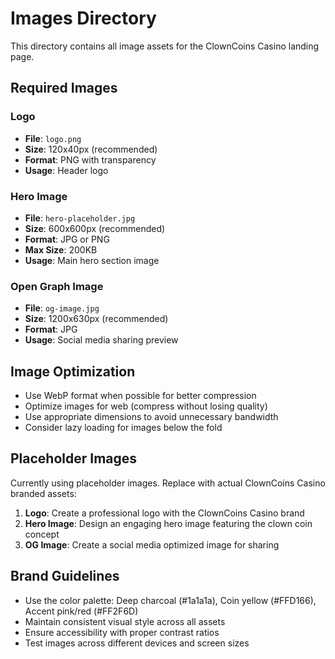 # Images Directory

This directory contains all image assets for the ClownCoins Casino landing page.

## Required Images

### Logo
- **File**: `logo.png`
- **Size**: 120x40px (recommended)
- **Format**: PNG with transparency
- **Usage**: Header logo

### Hero Image
- **File**: `hero-placeholder.jpg`
- **Size**: 600x600px (recommended)
- **Format**: JPG or PNG
- **Max Size**: 200KB
- **Usage**: Main hero section image

### Open Graph Image
- **File**: `og-image.jpg`
- **Size**: 1200x630px (recommended)
- **Format**: JPG
- **Usage**: Social media sharing preview

## Image Optimization

- Use WebP format when possible for better compression
- Optimize images for web (compress without losing quality)
- Use appropriate dimensions to avoid unnecessary bandwidth
- Consider lazy loading for images below the fold

## Placeholder Images

Currently using placeholder images. Replace with actual ClownCoins Casino branded assets:

1. **Logo**: Create a professional logo with the ClownCoins Casino brand
2. **Hero Image**: Design an engaging hero image featuring the clown coin concept
3. **OG Image**: Create a social media optimized image for sharing

## Brand Guidelines

- Use the color palette: Deep charcoal (#1a1a1a), Coin yellow (#FFD166), Accent pink/red (#FF2F6D)
- Maintain consistent visual style across all assets
- Ensure accessibility with proper contrast ratios
- Test images across different devices and screen sizes
